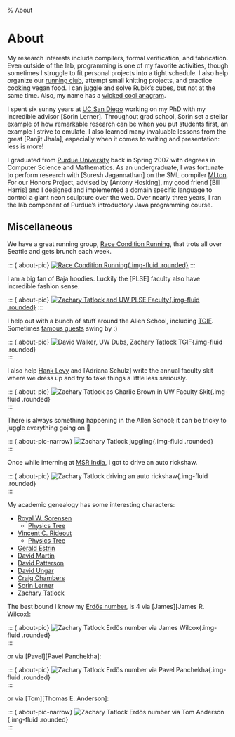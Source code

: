 % About

# About

My research interests include compilers, formal verification, and fabrication.
Even outside of the lab,
  programming is one of my favorite activities,
  though sometimes I struggle to fit personal projects into a tight schedule.
I also help organize our [running club](http://raceconditionrunning.com),
  attempt small knitting projects,
  and practice cooking vegan food.
I can juggle and solve Rubik’s cubes, but not at the same time.
Also, my name has a
  [wicked cool anagram](https://totalcrazyhack.net/anagram.html).

I spent six sunny years at
  [UC San Diego](https://cse.ucsd.edu) working on my PhD with
  my incredible advisor [Sorin Lerner].
Throughout grad school,
  Sorin set a stellar example of how remarkable
  research can be when you put students first,
  an example I strive to emulate.
I also learned many invaluable lessons
  from the great [Ranjit Jhala],
  especially when it comes to writing and presentation:
  less is more!

I graduated from
  [Purdue University](https://www.cs.purdue.edu) back in Spring 2007 with
  degrees in Computer Science and Mathematics.
As an undergraduate,
  I was fortunate to perform research with [Suresh Jagannathan]
  on the SML compiler [MLton](http://mlton.org).
For our Honors Project,
  advised by [Antony Hosking],
  my good friend [Bill Harris] and I designed and implemented a
  domain specific language to control a giant neon sculpture over the web.
Over nearly three years,
  I ran the lab component of Purdue’s introductory Java programming course.

## Miscellaneous

We have a great running group,
  [Race Condition Running](http://raceconditionrunning.com),
  that trots all over Seattle and gets brunch each week.

::: {.about-pic}
  [![Race Condition Running](thumb/2015-10-race-condition-running.jpg){.img-fluid .rounded}](http://raceconditionrunning.com)
:::

I am a big fan of Baja hoodies.
Luckily the [PLSE] faculty also have incredible fashion sense.

::: {.about-pic}
  [![Zachary Tatlock and UW PLSE Faculty](thumb/2015-12-plse-faculty-baja-hoodies.jpg){.img-fluid .rounded}](https://uwplse.org)
:::

I help out with a bunch of stuff around the Allen School,
  including [TGIF](https://sites.google.com/cs.washington.edu/tgif/).
Sometimes [famous guests](https://www.cs.princeton.edu/~dpw/) swing by :)

::: {.about-pic}
  ![David Walker, UW Dubs, Zachary Tatlock TGIF](thumb/2016-02-tgif-dubs-dpw-ztatlock.jpg){.img-fluid .rounded} \
:::

I also help
  [Hank Levy](https://www.cs.washington.edu/people/faculty/levy)
  and [Adriana Schulz] write the annual faculty skit where we
  dress up and try to take things a little less seriously.

::: {.about-pic}
  ![Zachary Tatlock as Charlie Brown in UW Faculty Skit](thumb/2015-12-uw-cse-faculty-skit-charlie-brown.jpg){.img-fluid .rounded} \
:::

There is always something happening in the Allen School;
it can be tricky to juggle everything going on &#x1F939;

::: {.about-pic-narrow}
  ![Zachary Tatlock juggling](thumb/ztatlock-juggling.jpg){.img-fluid .rounded} \
:::

Once while interning at
  [MSR India](https://www.microsoft.com/en-us/research/lab/microsoft-research-india/),
  I got to drive an auto rickshaw.

::: {.about-pic}
  ![Zachary Tatlock driving an auto rickshaw](thumb/2010-08-ztatlock-rickshaw.jpg){.img-fluid .rounded} \
:::

My academic genealogy has some interesting characters:

- [Royal W. Sorensen](https://www.genealogy.math.ndsu.nodak.edu/id.php?id=222430)
  * [Physics Tree](https://academictree.org/physics/peopleinfo.php?pid=100144)
- [Vincent C. Rideout](https://www.genealogy.math.ndsu.nodak.edu/id.php?id=29801)
  * [Physics Tree](https://academictree.org/physics/peopleinfo.php?pid=100143)
- [Gerald Estrin](https://www.genealogy.math.ndsu.nodak.edu/id.php?id=69930)
- [David Martin](https://www.genealogy.math.ndsu.nodak.edu/id.php?id=70595)
- [David Patterson](https://www.genealogy.math.ndsu.nodak.edu/id.php?id=98366)
- [David Ungar](https://www.genealogy.math.ndsu.nodak.edu/id.php?id=65708)
- [Craig Chambers](https://www.genealogy.math.ndsu.nodak.edu/id.php?id=71760)
- [Sorin Lerner](https://www.genealogy.math.ndsu.nodak.edu/id.php?id=66244)
- [Zachary Tatlock](https://www.genealogy.math.ndsu.nodak.edu/id.php?id=180839)

The best bound I know my
 [Erdős number](https://en.wikipedia.org/wiki/Erd%C5%91s_number),
 is 4 via [James][James R. Wilcox]:

::: {.about-pic}
  ![Zachary Tatlock Erdős number via James Wilcox](thumb/ztatlock-erdos-number-james.png){.img-fluid .rounded} \
:::

or via [Pavel][Pavel Panchekha]:

::: {.about-pic}
  ![Zachary Tatlock Erdős number via Pavel Panchekha](thumb/ztatlock-erdos-number-pavel.png){.img-fluid .rounded} \
:::

or via [Tom][Thomas E. Anderson]:

::: {.about-pic-narrow}
  ![Zachary Tatlock Erdős number via Tom Anderson](thumb/ztatlock-erdos-number-tom.png){.img-fluid .rounded} \
:::

